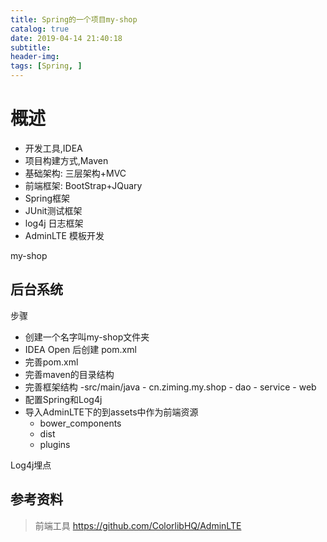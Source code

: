 ```yaml
---
title: Spring的一个项目my-shop
catalog: true
date: 2019-04-14 21:40:18
subtitle:
header-img:
tags: [Spring, ]
---
```


# 概述

- 开发工具,IDEA
- 项目构建方式,Maven
- 基础架构: 三层架构+MVC
- 前端框架: BootStrap+JQuary
- Spring框架
- JUnit测试框架
- log4j 日志框架
- AdminLTE 模板开发

my-shop

## 后台系统
步骤
- 创建一个名字叫my-shop文件夹
- IDEA Open 后创建 pom.xml
- 完善pom.xml
- 完善maven的目录结构
- 完善框架结构
    -src/main/java
        - cn.ziming.my.shop
            - dao
            - service
            - web
- 配置Spring和Log4j
- 导入AdminLTE下的到assets中作为前端资源
    - bower_components
    - dist
    - plugins

Log4j埋点


## 参考资料
> 前端工具
> https://github.com/ColorlibHQ/AdminLTE